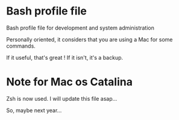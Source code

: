 # Bash profile file 

Bash profile file for development and system administration

Personally oriented, it considers that you are using a Mac for some commands.

If it useful, that's great ! If it isn't, it's a backup.

# Note for Mac os Catalina

Zsh is now used. I will update this file asap...

So, maybe next year...
